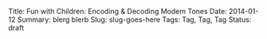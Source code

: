 Title: Fun with Children: Encoding &amp; Decoding Modem Tones
Date: 2014-01-12
Summary: blerg blerb
Slug: slug-goes-here
Tags: Tag, Tag, Tag
Status: draft